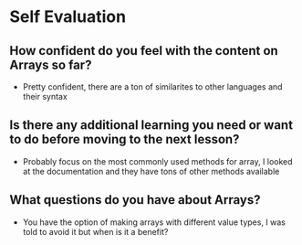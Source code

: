 # Self Evaluation
## How confident do you feel with the content on Arrays so far?
- Pretty confident, there are a ton of similarites to other languages and their syntax
## Is there any additional learning you need or want to do before moving to the next lesson?
- Probably focus on the most commonly used methods for array, I looked at the documentation and they have tons of other methods available
## What questions do you have about Arrays?
- You have the option of making arrays with different value types, I was told to avoid it but when is it a benefit?